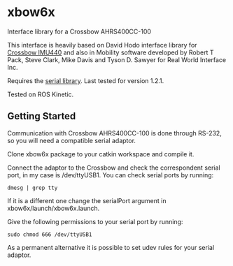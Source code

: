 # xbow6x
Interface library for a Crossbow AHRS400CC-100

This interface is heavily based on David Hodo interface library for [Crossbow IMU440](https://github.com/GAVLab/xbow440) and also in Mobility software developed by Robert T Pack, Steve Clark, Mike Davis and Tyson D. Sawyer for Real World Interface Inc.

Requires the [serial library](https://github.com/wjwwood/serial). Last tested for version 1.2.1.

Tested on ROS Kinetic.

## Getting Started

Communication with Crossbow AHRS400CC-100 is done through RS-232, so you will need a compatible serial adaptor.

Clone xbow6x package to your catkin workspace and compile it.

Connect the adaptor to the Crossbow and check the correspondent serial port, in my case is /dev/ttyUSB1. You can check serial ports by running:
```
dmesg | grep tty
```
If it is a different one change the serialPort argument in  xbow6x/launch/xbow6x.launch.

Give the following permissions to your serial port by running:
```
sudo chmod 666 /dev/ttyUSB1
```
As a permanent alternative it is possible to set udev rules for your serial adaptor.
